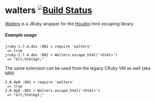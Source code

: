 walters [![Build Status](https://travis-ci.org/wmeissner/walters.png)](https://travis-ci.org/wmeissner/walters)
======

[Walters](https://github.com/wmeissner/walters) is a JRuby wrapper for the [Houdini](https://github.com/vmg/houdini) 
html escaping library 

##### Example usage

    jruby-1.7.4.dev :001 > require 'walters'
     => true
    jruby-1.7.4.dev :002 > Walters.escape_html('<html>')
     => "&lt;html&gt;" 
    

The same extension can be used from the legacy CRuby VM as well (aka MRI)

    2.0.0p0 :001 > require 'walters'
     => true 
    2.0.0p0 :002 > Walters.escape_html('<html>')
     => "&lt;html&gt;"